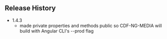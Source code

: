 ## Release History

* 1.4.3
  * made private properties and methods public so CDF-NG-MEDIA will build with Angular CLI's --prod flag